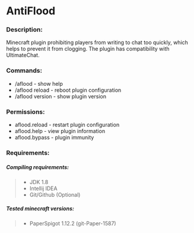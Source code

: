 # AntiFlood

<h3>Description:</h3>

Minecraft plugin prohibiting players from writing to chat too quickly, which helps to prevent it from clogging. The plugin has compatibility with UltimateChat.

<h3>Commands:</h3>

<ul>
    <li>/aflood - show help</li>
    <li>/aflood reload - reboot plugin configuration</li>
    <li>/aflood version - show plugin version</li>
</ul>

<h3>Permissions:</h3>

<ul>
    <li>aflood.reload - restart plugin configuration</li>
    <li>aflood.help - view plugin information</li>
    <li>aflood.bypass - plugin immunity</li>
</ul>

<h3>Requirements:</h3>

<h5>Compiling requirements:</h5>
<blockquote>
    <ul>
        <li>JDK 1.8</li>
        <li>Intellij IDEA</li>
        <li>Git/Github (Optional)</li>
    </ul>
</blockquote>

<h5>Tested minecraft versions:</h5>
<blockquote>
    <ul>
        <li>PaperSpigot 1.12.2 (git-Paper-1587)</li>
    </ul>
</blockquote>
